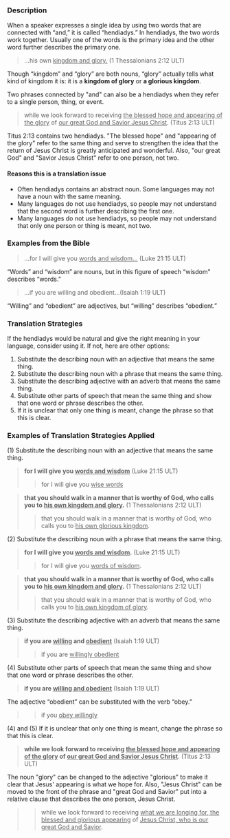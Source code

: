 

### Description

When a speaker expresses a single idea by using two words that are connected with “and,” it is called “hendiadys.” In hendiadys, the two words work together. Usually one of the words is the primary idea and the other word further describes the primary one.

> …his own <u>kingdom and glory.</u> (1 Thessalonians 2:12 ULT)

Though “kingdom” and “glory” are both nouns, “glory” actually tells what kind of kingdom it is: it is a **kingdom of glory** or **a glorious kingdom**.

Two phrases connected by "and" can also be a hendiadys when they refer to a single person, thing, or event.

> while we look forward to receiving <u>the blessed hope and appearing of the glory</u> of <u>our great God and Savior Jesus Christ</u>. (Titus 2:13 ULT)

Titus 2:13 contains two hendiadys. "The blessed hope" and "appearing of the glory" refer to the same thing and serve to strengthen the idea that the return of Jesus Christ is greatly anticipated and wonderful. Also, "our great God" and "Savior Jesus Christ" refer to one person, not two. 

#### Reasons this is a translation issue

* Often hendiadys contains an abstract noun. Some languages may not have a noun with the same meaning.
* Many languages do not use hendiadys, so people may not understand that the second word is further describing the first one.
* Many languages do not use hendiadys, so people may not understand that only one person or thing is meant, not two.

### Examples from the Bible

> …for I will give you <u>words and wisdom…</u> (Luke 21:15 ULT)

“Words” and “wisdom” are nouns, but in this figure of speech “wisdom” describes “words.”

> …if you are willing and obedient…(Isaiah 1:19 ULT)

“Willing” and “obedient” are adjectives, but “willing” describes “obedient.”

### Translation Strategies

If the hendiadys would be natural and give the right meaning in your language, consider using it. If not, here are other options:

1. Substitute the describing noun with an adjective that means the same thing.
1. Substitute the describing noun with a phrase that means the same thing.
1. Substitute the describing adjective with an adverb that means the same thing.
1. Substitute other parts of speech that mean the same thing and show that one word or phrase describes the other.
2. If it is unclear that only one thing is meant, change the phrase so that this is clear.

### Examples of Translation Strategies Applied

(1) Substitute the describing noun with an adjective that means the same thing.

> **for I will give you <u>words and wisdom</u>** (Luke 21:15 ULT)
>> for I will give you <u>wise words</u> 

> **that you should walk in a manner that is worthy of God, who calls you to <u>his own kingdom and glory</u>.** (1 Thessalonians 2:12 ULT)
>> that you should walk in a manner that is worthy of God, who calls you to <u>his own glorious kingdom</u>.

(2) Substitute the describing noun with a phrase that means the same thing.

> **for I will give you <u>words and wisdom</u>.** (Luke 21:15 ULT)
>> for I will give you <u>words of wisdom</u>.

> **that you should walk in a manner that is worthy of God, who calls you to <u>his own kingdom and glory</u>.** (1 Thessalonians 2:12 ULT)
>> that you should walk in a manner that is worthy of God, who calls you to <u>his own kingdom of glory</u>.

(3) Substitute the describing adjective with an adverb that means the same thing.

> **if you are <u>willing</u> and <u>obedient</u>** (Isaiah 1:19 ULT)
>> if you are <u>willingly obedient</u> 

(4) Substitute other parts of speech that mean the same thing and show that one word or phrase describes the other.

> **if you are <u>willing and obedient</u>** (Isaiah 1:19 ULT)

The adjective “obedient” can be substituted with the verb “obey.”

>> if you <u>obey willingly</u> 

(4) and (5) If it is unclear that only one thing is meant, change the phrase so that this is clear.

> **while we look forward to receiving <u>the blessed hope and appearing of the glory</u> of <u>our great God and Savior Jesus Christ</u>**. (Titus 2:13 ULT)

The noun "glory" can be changed to the adjective "glorious" to make it clear that Jesus' appearing is what we hope for. Also, "Jesus Christ" can be moved to the front of the phrase and "great God and Savior" put into a relative clause that describes the one person, Jesus Christ. 

>> while we look forward to receiving <u>what we are longing for, the blessed and glorious appearing</u> of <u>Jesus Christ, who is our great God and Savior</u>. 
